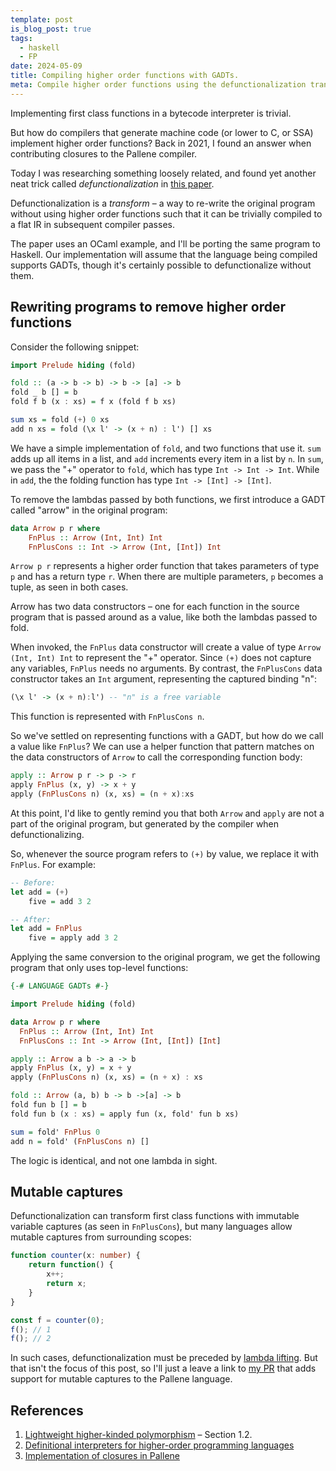 ```yaml
---
template: post
is_blog_post: true
tags:
  - haskell
  - FP
date: 2024-05-09
title: Compiling higher order functions with GADTs.
meta: Compile higher order functions using the defunctionalization transform. Compiler authors HATE this one weird trick!
---
```


Implementing first class functions in a bytecode interpreter is trivial.

But how do compilers that generate machine code (or lower to C, or SSA) implement higher order functions?
Back in 2021, I found an answer when contributing closures to the Pallene compiler.

Today I was researching something loosely related, and found yet another neat trick called *defunctionalization* in [this paper](https://www.cl.cam.ac.uk/~jdy22/papers/lightweight-higher-kinded-polymorphism.pdf).

Defunctionalization is a *transform* – a way to re-write the original program without using higher order functions such that it can be trivially compiled to a flat IR in subsequent compiler passes.

The paper uses an OCaml example, and I'll be porting the same program to Haskell.
Our implementation will assume that the language being compiled supports GADTs, though it's certainly possible to defunctionalize without them.

## Rewriting programs to remove higher order functions

Consider the following snippet:

```hs
import Prelude hiding (fold)

fold :: (a -> b -> b) -> b -> [a] -> b
fold _ b [] = b
fold f b (x : xs) = f x (fold f b xs)

sum xs = fold (+) 0 xs
add n xs = fold (\x l' -> (x + n) : l') [] xs
```

We have a simple implementation of `fold`, and two functions that use it.
`sum` adds up all items in a list, and `add` increments every item in a list by `n`.
In `sum`, we pass the "+" operator to `fold`, which has type `Int -> Int -> Int`.
While in `add`, the the folding function has type `Int -> [Int] -> [Int]`.

To remove the lambdas passed by both functions, we first introduce a GADT called "arrow" in the original program:

```hs
data Arrow p r where
	FnPlus :: Arrow (Int, Int) Int
	FnPlusCons :: Int -> Arrow (Int, [Int]) Int
```

`Arrow p r` represents a higher order function that takes parameters of type `p` and has a return type `r`.
When there are multiple parameters, `p` becomes a tuple, as seen in both cases.

Arrow has two data constructors – one for each function in the source program that is passed around as a value,
like both the lambdas passed to fold.

When invoked, the `FnPlus` data constructor will create a value of type `Arrow (Int, Int) Int` to represent the "+" operator.
Since `(+)` does not capture any variables, `FnPlus` needs no arguments.
By contrast, the `FnPlusCons` data constructor takes an `Int` argument, representing the captured binding "n":

```hs
(\x l' -> (x + n):l') -- "n" is a free variable
```

This function is represented with `FnPlusCons n`.

So we've settled on representing functions with a GADT, but how do we call a value like `FnPlus`?
We can use a helper function that pattern matches on the data constructors of `Arrow` to call the corresponding function body:

```hs
apply :: Arrow p r -> p -> r
apply FnPlus (x, y) -> x + y
apply (FnPlusCons n) (x, xs) = (n + x):xs
```

At this point, I'd like to gently remind you that both `Arrow` and `apply` are not a part of the original program,
but generated by the compiler when defunctionalizing.

So, whenever the source program refers to `(+)` by value, we replace it with `FnPlus`.
For example:

```hs
-- Before:
let add = (+)
    five = add 3 2

-- After:
let add = FnPlus
    five = apply add 3 2
```

Applying the same conversion to the original program, we get the following program that only uses top-level functions:

```hs
{-# LANGUAGE GADTs #-}

import Prelude hiding (fold)

data Arrow p r where
  FnPlus :: Arrow (Int, Int) Int
  FnPlusCons :: Int -> Arrow (Int, [Int]) [Int]

apply :: Arrow a b -> a -> b
apply FnPlus (x, y) = x + y
apply (FnPlusCons n) (x, xs) = (n + x) : xs

fold :: Arrow (a, b) b -> b ->[a] -> b
fold fun b [] = b
fold fun b (x : xs) = apply fun (x, fold' fun b xs)

sum = fold' FnPlus 0
add n = fold' (FnPlusCons n) []
```

The logic is identical, and not one lambda in sight.

## Mutable captures

Defunctionalization can transform first class functions with immutable variable captures (as seen in `FnPlusCons`),
but many languages allow mutable captures from surrounding scopes:

```ts
function counter(x: number) {
	return function() {
		x++;
		return x;
	}
}

const f = counter(0);
f(); // 1
f(); // 2
```

In such cases, defunctionalization must be preceded by [lambda lifting](https://en.wikipedia.org/wiki/Lambda_lifting).
But that isn't the focus of this post, so I'll  just a leave a link to [my PR](https://github.com/pallene-lang/pallene/pull/402) that adds support for mutable captures to the Pallene language.

## References

1. [Lightweight higher-kinded polymorphism](https://www.cl.cam.ac.uk/~jdy22/papers/lightweight-higher-kinded-polymorphism.pdf) – Section 1.2.
2. [Definitional interpreters for higher-order programming languages](https://surface.syr.edu/cgi/viewcontent.cgi?article=1012&context=lcsmith_other)
3. [Implementation of closures in Pallene](https://injuly.in/blog/gsoc-2/)

